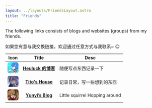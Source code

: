 ```yaml
---
layout: ../layouts/FriendsLayout.astro
title: "Friends"
---
```


The following links consists of blogs and websites (groups) from my friends.

如果您有意与我交换链接，欢迎通过任意方式与我联系~ 😉

|                                               Icon                                               |                      Title                       | Desc                           |
| :----------------------------------------------------------------------------------------------: | :----------------------------------------------: | ------------------------------ |
| <img src="../assets/friends/heuluck.jpg" width="35px" height="35px" style="border-radius: 6px;"> |    [**Heuluck 的博客**](https://heuluck.top/)    | 随便写点东西记录一下           |
| <img src="../assets/friends/tito_xd.jpg" width="35px" height="35px" style="border-radius: 6px;"> |   [**Tito's House**](https://t.me/tito_house)    | 记录日常，写一些想到的东西     |
|  <img src="../assets/friends/yunyi.png" width="35px" height="35px" style="border-radius: 6px;">  | [**Yunyi’s Blog**](https://www.yunyitang.me/zh/) | Little squirrel Hopping around |
